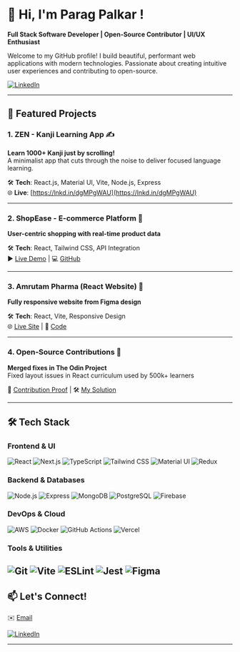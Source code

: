# 👋 Hi, I'm Parag Palkar ! 

**Full Stack Software Developer | Open-Source Contributor | UI/UX Enthusiast**

Welcome to my GitHub profile! I build beautiful, performant web applications with modern technologies. Passionate about creating intuitive user experiences and contributing to open-source.

[![LinkedIn](https://img.shields.io/badge/LinkedIn-0077B5?style=for-the-badge&logo=linkedin&logoColor=white)]([https://www.linkedin.com/in/yourprofile/](https://www.linkedin.com/in/parag-palkar-453675193/))

---

## 🚀 Featured Projects

### 1. **ZEN - Kanji Learning App** ✍️  
**Learn 1000+ Kanji just by scrolling!**  
A minimalist app that cuts through the noise to deliver focused language learning.  

🛠 **Tech**: React.js, Material UI, Vite, Node.js, Express  
🌐 **Live**: [https://lnkd.in/dgMPgWAU](https://lnkd.in/dgMPgWAU)  

---

### 2. **ShopEase - E-commerce Platform** 🛒  
**User-centric shopping with real-time product data**  

🛠 **Tech**: React, Tailwind CSS, API Integration  
▶️ [Live Demo](https://lnkd.in/dZGtXCkn) | 💻 [GitHub](https://lnkd.in/de8nhX-K)  

---

### 3. **Amrutam Pharma (React Website)** 💊  
**Fully responsive website from Figma design**  

🛠 **Tech**: React, Vite, Responsive Design  
🌐 [Live Site](https://lnkd.in/dcPZTyMQ) | 📂 [Code](https://lnkd.in/dQ84rdme)  

---

### 4. **Open-Source Contributions** 🤝  
**Merged fixes in The Odin Project**  
Fixed layout issues in React curriculum used by 500k+ learners  

🔗 [Contribution Proof](https://lnkd.in/g-VCyUrR) | 🛠 [My Solution](https://lnkd.in/dK9gGmFJ)  

---

## 🛠 Tech Stack

### **Frontend & UI**
![React](https://img.shields.io/badge/-React-61DAFB?logo=react&logoColor=black&style=for-the-badge)
![Next.js](https://img.shields.io/badge/-Next.js-000000?logo=next.js&style=for-the-badge)
![TypeScript](https://img.shields.io/badge/-TypeScript-3178C6?logo=typescript&logoColor=white&style=for-the-badge)
![Tailwind CSS](https://img.shields.io/badge/-Tailwind_CSS-38B2AC?logo=tailwind-css&logoColor=white&style=for-the-badge)
![Material UI](https://img.shields.io/badge/-MUI-007FFF?logo=mui&logoColor=white&style=for-the-badge)
![Redux](https://img.shields.io/badge/-Redux-764ABC?logo=redux&logoColor=white&style=for-the-badge)

### **Backend & Databases**
![Node.js](https://img.shields.io/badge/-Node.js-339933?logo=node.js&logoColor=white&style=for-the-badge)
![Express](https://img.shields.io/badge/-Express-000000?logo=express&logoColor=white&style=for-the-badge)
![MongoDB](https://img.shields.io/badge/-MongoDB-47A248?logo=mongodb&logoColor=white&style=for-the-badge)
![PostgreSQL](https://img.shields.io/badge/-PostgreSQL-4169E1?logo=postgresql&logoColor=white&style=for-the-badge)
![Firebase](https://img.shields.io/badge/-Firebase-FFCA28?logo=firebase&logoColor=black&style=for-the-badge)

### **DevOps & Cloud**
![AWS](https://img.shields.io/badge/-AWS-232F3E?logo=amazon-aws&logoColor=white&style=for-the-badge)
![Docker](https://img.shields.io/badge/-Docker-2496ED?logo=docker&logoColor=white&style=for-the-badge)
![GitHub Actions](https://img.shields.io/badge/-GitHub_Actions-2088FF?logo=github-actions&logoColor=white&style=for-the-badge)
![Vercel](https://img.shields.io/badge/-Vercel-000000?logo=vercel&logoColor=white&style=for-the-badge)

### **Tools & Utilities**
![Git](https://img.shields.io/badge/-Git-F05032?logo=git&logoColor=white&style=for-the-badge)
![Vite](https://img.shields.io/badge/-Vite-646CFF?logo=vite&logoColor=white&style=for-the-badge)
![ESLint](https://img.shields.io/badge/-ESLint-4B32C3?logo=eslint&logoColor=white&style=for-the-badge)
![Jest](https://img.shields.io/badge/-Jest-C21325?logo=jest&logoColor=white&style=for-the-badge)
![Figma](https://img.shields.io/badge/-Figma-F24E1E?logo=figma&logoColor=white&style=for-the-badge)
---

## 📫 Let's Connect!  
✉️ [Email](mailto:paragpalkar97@gmail.com)

[![LinkedIn](https://img.shields.io/badge/LinkedIn-0077B5?style=for-the-badge&logo=linkedin&logoColor=white)]([https://www.linkedin.com/in/yourprofile/](https://www.linkedin.com/in/parag-palkar-453675193/))


---

